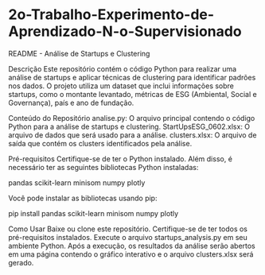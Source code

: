 # 2o-Trabalho-Experimento-de-Aprendizado-N-o-Supervisionado

README - Análise de Startups e Clustering

Descrição
Este repositório contém o código Python para realizar uma análise de startups e aplicar técnicas de clustering para identificar padrões nos dados. O projeto utiliza um dataset que inclui informações sobre startups, como o montante levantado, métricas de ESG (Ambiental, Social e Governança), país e ano de fundação.

Conteúdo do Repositório
analise.py: O arquivo principal contendo o código Python para a análise de startups e clustering.
StartUpsESG_0602.xlsx: O arquivo de dados que será usado para a análise.
clusters.xlsx: O arquivo de saída que contém os clusters identificados pela análise.

Pré-requisitos
Certifique-se de ter o Python instalado. Além disso, é necessário ter as seguintes bibliotecas Python instaladas:

pandas
scikit-learn
minisom
numpy
plotly

Você pode instalar as bibliotecas usando pip:

pip install pandas scikit-learn minisom numpy plotly

Como Usar
Baixe ou clone este repositório.
Certifique-se de ter todos os pré-requisitos instalados.
Execute o arquivo startups_analysis.py em seu ambiente Python.
Após a execução, os resultados da análise serão abertos em uma página contendo o gráfico interativo e o arquivo clusters.xlsx será gerado.
